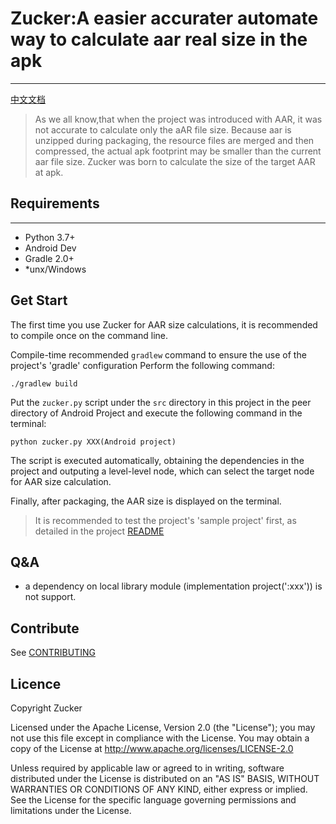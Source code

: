 # Zucker:A easier accurater automate way to calculate aar real size in the apk 
---

[中文文档](README_CN.md)

> As we all know,that when the project was introduced with AAR, it was not accurate to calculate only the aAR file size. Because aar is unzipped during packaging, the resource files are merged and then compressed, the actual apk footprint may be smaller than the current aar file size. Zucker was born to calculate the size of the target AAR at apk.


## Requirements
---
- Python 3.7+
- Android Dev
- Gradle 2.0+
- *unx/Windows

## Get Start

The first time you use Zucker for AAR size calculations, it is recommended to compile once on the command line.

Compile-time recommended `gradlew` command to ensure the use of the project's 'gradle' configuration
Perform the following command:
```
./gradlew build
```
Put the `zucker.py` script under the `src` directory in this project in the peer directory of Android Project and execute the following command in the terminal:
```
python zucker.py XXX(Android project)
```
The script is executed automatically, obtaining the dependencies in the project and outputing a level-level node, which can select the target node for AAR size calculation.

Finally, after packaging, the AAR size is displayed on the terminal.

> It is recommended to test the project's 'sample project' first, as detailed in the project [README](Sample/README.md)

## Q&A
- a dependency on local library module (implementation project(':xxx'))  is not support.

## Contribute

See [CONTRIBUTING](CONTRIBUTING.rst)


## Licence


 Copyright Zucker

 Licensed under the Apache License, Version 2.0 (the "License"); you may
 not use this file except in compliance with the License. You may obtain
 a copy of the License at
     http://www.apache.org/licenses/LICENSE-2.0

 Unless required by applicable law or agreed to in writing, software
 distributed under the License is distributed on an "AS IS" BASIS, WITHOUT
 WARRANTIES OR CONDITIONS OF ANY KIND, either express or implied. See the
 License for the specific language governing permissions and limitations
 under the License.